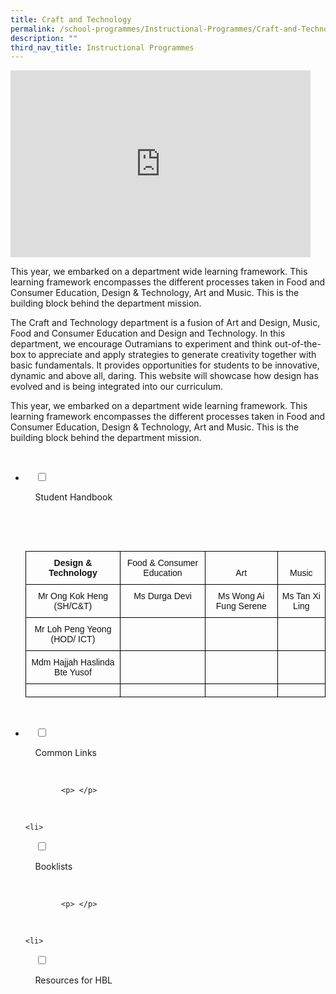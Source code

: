 ```yaml
---
title: Craft and Technology
permalink: /school-programmes/Instructional-Programmes/Craft-and-Technology/
description: ""
third_nav_title: Instructional Programmes
---
```

<iframe allowfullscreen="true" height="299" width="480" frameborder="0" src="https://docs.google.com/presentation/d/e/2PACX-1vTa-5k-_LHMKpXihmVSaOim9N9VkNz5RU3Jz-3LmqbKc4JH9JZ6j0Wjg9EgdpGlUltF2GrMV46NR5Kn/embed?start=false&amp;loop=false&amp;delayms=3000"></iframe>

This year, we embarked on a department wide learning framework. This learning framework encompasses the different processes taken in Food and Consumer Education, Design & Technology, Art and Music. This is the building block behind the department mission.

  

The Craft and Technology department is a fusion of Art and Design, Music, Food and Consumer Education and Design and Technology. In this department, we encourage Outramians to experiment and think out-of-the-box to appreciate and apply strategies to generate creativity together with basic fundamentals. It provides opportunities for students to be innovative, dynamic and above all, daring. This website will showcase how design has evolved and is being integrated into our curriculum.

  

This year, we embarked on a department wide learning framework. This learning framework encompasses the different processes taken in Food and Consumer Education, Design & Technology, Art and Music. This is the building block behind the department mission.

<ul class="jekyllcodex_accordion">

  <li>

    <input type="checkbox" id="accordion1">

    <label for="accordion1">Student Handbook</label>

    <div>

      <p> <style type="text/css">
.tg  {border-collapse:collapse;border-spacing:0;}
.tg td{border-color:black;border-style:solid;border-width:1px;font-family:Arial, sans-serif;font-size:14px;
  overflow:hidden;padding:10px 5px;word-break:normal;}
.tg th{border-color:black;border-style:solid;border-width:1px;font-family:Arial, sans-serif;font-size:14px;
  font-weight:normal;overflow:hidden;padding:10px 5px;word-break:normal;}
.tg .tg-cid9{color:#111;font-weight:bold;text-align:center;vertical-align:top}
.tg .tg-g3ny{color:#111;text-align:center;vertical-align:top}
.tg .tg-0lax{text-align:left;vertical-align:top}
</style>
<table class="tg">
<thead>
  <tr>
    <th class="tg-cid9">Design &amp; Technology</th>
    <th class="tg-g3ny"> Food &amp; Consumer Education</th>
    <th class="tg-g3ny"><br>Art </th>
    <th class="tg-g3ny"><br> Music</th>
  </tr>
</thead>
<tbody>
  <tr>
    <td class="tg-g3ny"> Mr Ong Kok Heng (SH/C&amp;T)</td>
    <td class="tg-g3ny"> Ms Durga Devi</td>
    <td class="tg-g3ny"> Ms Wong Ai Fung Serene</td>
    <td class="tg-g3ny"> Ms Tan Xi Ling</td>
  </tr>
  <tr>
    <td class="tg-g3ny"> Mr Loh Peng Yeong (HOD/ ICT)</td>
    <td class="tg-g3ny"></td>
    <td class="tg-g3ny"> </td>
    <td class="tg-g3ny"></td>
  </tr>
  <tr>
    <td class="tg-g3ny"> Mdm Hajjah Haslinda Bte Yusof </td>
    <td class="tg-g3ny"> </td>
    <td class="tg-g3ny"> </td>
    <td class="tg-g3ny"> </td>
  </tr>
  <tr>
    <td class="tg-g3ny"> </td>
    <td class="tg-0lax"></td>
    <td class="tg-0lax"></td>
    <td class="tg-0lax"></td>
  </tr>
</tbody>
</table> </p>

    </div>

</li>
	<li>

    <input type="checkbox" id="accordion2">

    <label for="accordion2">Common Links</label>

    <div>

			<p> </p>

    </div>

</li>
	
	<li>

    <input type="checkbox" id="accordion3">

    <label for="accordion3">Booklists</label>

    <div>

			<p> </p>

    </div>

</li>
	
	<li>

    <input type="checkbox" id="accordion4">

    <label for="accordion4">Resources for HBL</label>

    <div>

      <p> </p>

    </div>

</li>
	
	

	
</ul>